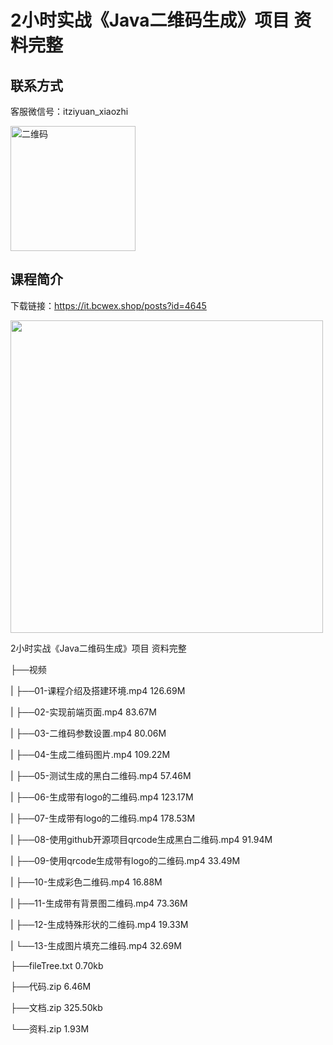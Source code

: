 # 2小时实战《Java二维码生成》项目 资料完整

## 联系方式

客服微信号：itziyuan_xiaozhi

<img src="https://ziyuanyun.oss-cn-guangzhou.aliyuncs.com/common/20240614073449/666b82192834a.jpg" width="200" height="200" alt="二维码">

## 课程简介

下载链接：https://it.bcwex.shop/posts?id=4645

<img src="https://ziyuanyun.oss-cn-guangzhou.aliyuncs.com/yun/20241129110145/67492e9935623.jpg" width="500" alt="">

  

 2小时实战《Java二维码生成》项目 资料完整

 ├──视频

 | ├──01-课程介绍及搭建环境.mp4 126.69M

 | ├──02-实现前端页面.mp4 83.67M

 | ├──03-二维码参数设置.mp4 80.06M

 | ├──04-生成二维码图片.mp4 109.22M

 | ├──05-测试生成的黑白二维码.mp4 57.46M

 | ├──06-生成带有logo的二维码.mp4 123.17M

 | ├──07-生成带有logo的二维码.mp4 178.53M

 | ├──08-使用github开源项目qrcode生成黑白二维码.mp4 91.94M

 | ├──09-使用qrcode生成带有logo的二维码.mp4 33.49M

 | ├──10-生成彩色二维码.mp4 16.88M

 | ├──11-生成带有背景图二维码.mp4 73.36M

 | ├──12-生成特殊形状的二维码.mp4 19.33M

 | └──13-生成图片填充二维码.mp4 32.69M

 ├──fileTree.txt 0.70kb

 ├──代码.zip 6.46M

 ├──文档.zip 325.50kb

 └──资料.zip 1.93M

  